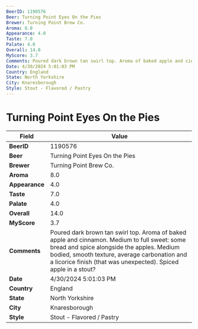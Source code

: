 ```yaml
---
BeerID: 1190576
Beer: Turning Point Eyes On the Pies
Brewer: Turning Point Brew Co.
Aroma: 8.0
Appearance: 4.0
Taste: 7.0
Palate: 4.0
Overall: 14.0
MyScore: 3.7
Comments: Poured dark brown tan swirl top. Aroma of baked apple and cinnamon. Medium to full sweet: some bread and spice alongside the apples. Medium bodied, smooth texture, average carbonation and a licorice finish (that was unexpected). Spiced apple in a stout?
Date: 4/30/2024 5:01:03 PM
Country: England
State: North Yorkshire
City: Knaresborough
Style: Stout - Flavored / Pastry
---
```


# Turning Point Eyes On the Pies

| Field         | Value |
|---------------|-------|
| **BeerID** | 1190576 |
| **Beer** | Turning Point Eyes On the Pies |
| **Brewer** | Turning Point Brew Co. |
| **Aroma** | 8.0 |
| **Appearance** | 4.0 |
| **Taste** | 7.0 |
| **Palate** | 4.0 |
| **Overall** | 14.0 |
| **MyScore** | 3.7 |
| **Comments** | Poured dark brown tan swirl top. Aroma of baked apple and cinnamon. Medium to full sweet: some bread and spice alongside the apples. Medium bodied, smooth texture, average carbonation and a licorice finish (that was unexpected). Spiced apple in a stout? |
| **Date** | 4/30/2024 5:01:03 PM |
| **Country** | England |
| **State** | North Yorkshire |
| **City** | Knaresborough |
| **Style** | Stout - Flavored / Pastry |
